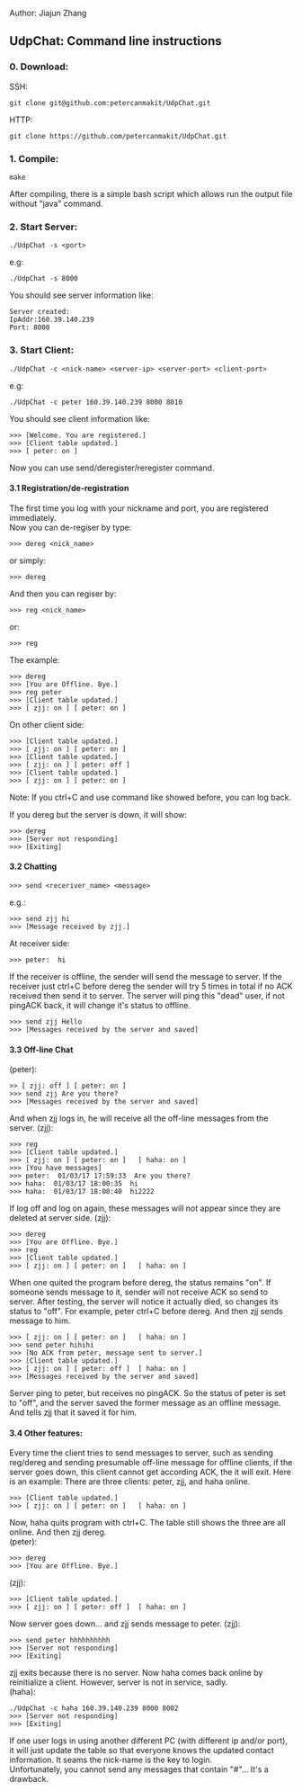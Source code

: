 Author: Jiajun Zhang

## UdpChat: Command line instructions

### 0. Download:
SSH:

	git clone git@github.com:petercanmakit/UdpChat.git
HTTP:

	git clone https://github.com/petercanmakit/UdpChat.git

### 1. Compile:

	make

After compiling, there is a simple bash script which allows run the output file without "java" command.

### 2. Start Server:

	./UdpChat -s <port>
e.g:

	./UdpChat -s 8000
You should see server information like:

	Server created:
	IpAddr:160.39.140.239
	Port: 8000

### 3. Start Client:

	./UdpChat -c <nick-name> <server-ip> <server-port> <client-port>
e.g:

	./UdpChat -c peter 160.39.140.239 8000 8010

You should see client information like:

	>>> [Welcome. You are registered.]		
	>>> [Client table updated.]
	>>> [ peter: on ]

Now you can use send/deregister/reregister command.


#### 3.1 Registration/de-registration	

The first time you log with your nickname and port, you are registered immediately.		
Now you can de-regiser by type:	

	>>> dereg <nick_name>
or simply:
	
	>>> dereg	
And then you can regiser by:
	
	>>> reg <nick_name>		
or:	

	>>> reg	

The example:

	>>> dereg
	>>> [You are Offline. Bye.]
	>>> reg peter
	>>> [Client table updated.]
	>>> [ zjj: on ]	[ peter: on ]
On other client side:

	>>> [Client table updated.]
	>>> [ zjj: on ]	[ peter: on ]
	>>> [Client table updated.]
	>>> [ zjj: on ]	[ peter: off ]
	>>> [Client table updated.]
	>>> [ zjj: on ]	[ peter: on ]
Note: If you ctrl+C and use command like showed before, you can log back.

If you dereg but the server is down, it will show:

	>>> dereg
	>>> [Server not responding]
	>>> [Exiting]
	
#### 3.2 Chatting

	>>> send <receriver_name> <message>
e.g.:	

	>>> send zjj hi
	>>> [Message received by zjj.]
	
At receiver side:

	>>> peter:  hi

If the receiver is offline, the sender will send the message to server. If the receiver just ctrl+C before dereg the sender will try 5 times in total if no ACK received then send it to server. The server will ping this "dead" user, if not pingACK back, it will change it's status to offline.

	>>> send zjj Hello
	>>> [Messages received by the server and saved]

#### 3.3 Off-line Chat	
(peter):

	>> [ zjj: off ]	[ peter: on ]
	>>> send zjj Are you there?
	>>> [Messages received by the server and saved]

And when zjj logs in, he will receive all the off-line messages from the server.
(zjj):

	>>> reg
	>>> [Client table updated.]
	>>> [ zjj: on ]	[ peter: on ]	[ haha: on ]
	>>> [You have messages]
	>>> peter:  01/03/17 17:59:33  Are you there?
	>>> haha:  01/03/17 18:00:35  hi
	>>> haha:  01/03/17 18:00:40  hi2222

If log off and log on again, these messages will not appear since they are deleted at server side.
(zjj):

	>>> dereg
	>>> [You are Offline. Bye.]
	>>> reg
	>>> [Client table updated.]
	>>> [ zjj: on ]	[ peter: on ]	[ haha: on ]

When one quited the program before dereg, the status remains "on". If someone sends message to it, sender will not receive ACK so send to server. After testing, the server will notice it actually died, so changes its status to "off".
For example, peter ctrl+C before dereg. And then zjj sends message to him.

	>>> [ zjj: on ]	[ peter: on ]	[ haha: on ]
	>>> send peter hihihi
	>>> [No ACK from peter, message sent to server.]
	>>> [Client table updated.]
	>>> [ zjj: on ]	[ peter: off ]	[ haha: on ]
	>>> [Messages received by the server and saved]

Server ping to peter, but receives no pingACK. So the status of peter is set to "off", and the server saved the former message as an offline message. And tells zjj that it saved it for him.

#### 3.4 Other features:

Every time the client tries to send messages to server, such as sending reg/dereg and sending presumable off-line message for offline clients, if the server goes down, this client cannot get according ACK, the it will exit.	
Here is an example:	There are three clients: peter, zjj, and haha online.

	>>> [Client table updated.]
	>>> [ zjj: on ]	[ peter: on ]	[ haha: on ]

Now, haha quits program with ctrl+C. The table still shows the three are all online. And then zjj dereg.	
(peter):	

	>>> dereg
	>>> [You are Offline. Bye.]

(zjj):	

	>>> [Client table updated.]
	>>> [ zjj: on ]	[ peter: off ]	[ haha: on ]	
Now server goes down... and zjj sends message to peter.	
(zjj):

	>>> send peter hhhhhhhhhh
	>>> [Server not responding]
	>>> [Exiting]
zjj exits because there is no server. Now haha comes back online by reinitialize a client. However, server is not in service, sadly.	
(haha):

	./UdpChat -c haha 160.39.140.239 8000 8002
	>>> [Server not responding]
	>>> [Exiting]


If one user logs in using another different PC (with different ip and/or port), it will just update the table so that everyone knows the updated contact information. It seams the nick-name is the key to login.	
Unfortunately, you cannot send any messages that contain "#"... It's a drawback.
